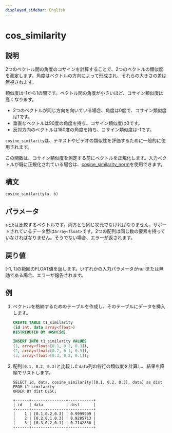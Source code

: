```yaml
---
displayed_sidebar: English
---
```


# cos_similarity

## 説明

2つのベクトル間の角度のコサインを計算することで、2つのベクトルの類似度を測定します。角度はベクトルの方向によって形成され、それらの大きさの差は無視されます。

類似度は-1から1の間です。ベクトル間の角度が小さいほど、コサイン類似度は高くなります。

- 2つのベクトルが同じ方向を向いている場合、角度は0度で、コサイン類似度は1です。
- 垂直なベクトルは90度の角度を持ち、コサイン類似度は0です。
- 反対方向のベクトルは180度の角度を持ち、コサイン類似度は-1です。

`cosine_similarity`は、テキストやビデオの類似性を評価するために一般的に使用されます。

この関数は、コサイン類似度を測定する前にベクトルを正規化します。入力ベクトルが既に正規化されている場合は、[cosine_similarity_norm](./cos_similarity_norm.md)を使用できます。

## 構文

```Haskell
cosine_similarity(a, b)
```

## パラメータ

`a`と`b`は比較するベクトルです。両方とも同じ次元でなければなりません。サポートされているデータ型は`Array<float>`です。2つの配列は同じ数の要素を持っていなければなりません。そうでない場合、エラーが返されます。

## 戻り値

[-1, 1]の範囲のFLOAT値を返します。いずれかの入力パラメータがnullまたは無効である場合、エラーが報告されます。

## 例

1. ベクトルを格納するためのテーブルを作成し、そのテーブルにデータを挿入します。

    ```SQL
    CREATE TABLE t1_similarity 
    (id int, data array<float>)
    DISTRIBUTED BY HASH(id);

    INSERT INTO t1_similarity VALUES
    (1, array<float>[0.1, 0.2, 0.3]), 
    (2, array<float>[0.2, 0.1, 0.3]), 
    (3, array<float>[0.3, 0.2, 0.1]);
    ```

2. 配列`[0.1, 0.2, 0.3]`と比較した`data`列の各行の類似度を計算し、結果を降順でリストします。

    ```Plain
    SELECT id, data, cosine_similarity([0.1, 0.2, 0.3], data) as dist
    FROM t1_similarity 
    ORDER BY dist DESC;

    +------+---------------+-----------+
    | id   | data          | dist      |
    +------+---------------+-----------+
    |    1 | [0.1,0.2,0.3] | 0.9999999 |
    |    2 | [0.2,0.1,0.3] | 0.9285713 |
    |    3 | [0.3,0.2,0.1] | 0.7142856 |
    +------+---------------+-----------+
    ```
